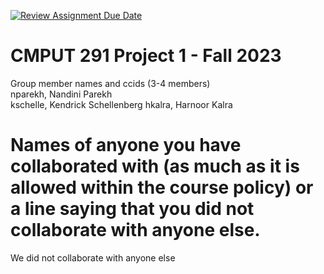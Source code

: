 [![Review Assignment Due Date](https://classroom.github.com/assets/deadline-readme-button-24ddc0f5d75046c5622901739e7c5dd533143b0c8e959d652212380cedb1ea36.svg)](https://classroom.github.com/a/1ysbDgXa)
# CMPUT 291 Project 1 - Fall 2023  
Group member names and ccids (3-4 members)  
  nparekh, Nandini Parekh  
  kschelle, Kendrick Schellenberg
  hkalra, Harnoor Kalra  

# Names of anyone you have collaborated with (as much as it is allowed within the course policy) or a line saying that you did not collaborate with anyone else.  
We did not collaborate with anyone else
